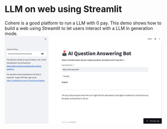 # LLM on web using Streamlit

Cohere is a good platform to run a LLM with 0 pay. This demo shows how to build a web using Streamlit to let users interact with a LLM in generation mode.
![Alt text](<Web demo.png>)
